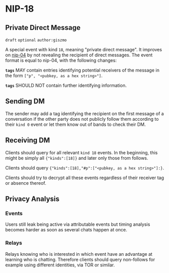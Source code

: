 # NIP-18

## Private Direct Message

`draft` `optional` `author:giszmo`

A special event with kind `18`, meaning "private direct message". It improves on
[nip-04](04.md) by not revealing the recipient of direct messages. The event
format is equal to nip-04, with the following changes:

**`tags`** MAY contain entries identifying potential receivers of the message in
the form `["p", "<pubkey, as a hex string>"]`.

**`tags`** SHOULD NOT contain further identifying information.

## Sending DM

The sender may add a tag identifying the recipient on the first message of a
conversation if the other party does not publicly follow them according to their
`kind 0` event or let them know out of bands to check their DM.

## Receiving DM

Clients should query for all relevant `kind 18` events. In the beginning, this
might be simply all `{"kinds":[18]}` and later only those from follows.

Clients should query `{"kinds":[18],"#p":["<pubkey, as a hex string>"]:}`.

Clients should try to decrypt all these events regardless of their receiver tag
or absence thereof.

## Privacy Analysis

### Events

Users still leak being active via attributable events but timing analysis
becomes harder as soon as several chats happen at once.

### Relays

Relays knowing who is interested in which event have an advantage at learning
who is chatting. Therefore clients should query non-follows for example using
different identities, via TOR or similar.
